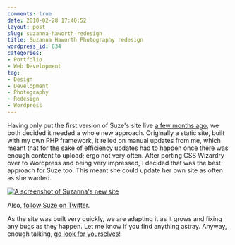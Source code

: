 ```yaml
---
comments: true
date: 2010-02-28 17:40:52
layout: post
slug: suzanna-haworth-redesign
title: Suzanna Haworth Photography redesign
wordpress_id: 834
categories:
- Portfolio
- Web Development
tag:
- Design
- Development
- Photography
- Redesign
- Wordpress
---
```


Having only put the first version of Suze's site live [a few months ago](http://csswizardry.com/2009/12/suzanna-haworth-photography/), we both decided it needed a whole new approach. Originally a static site, built with my own PHP framework, it relied on manual updates from me, which meant that for the sake of efficiency updates had to happen once there was enough content to upload; ergo not very often. After porting CSS Wizardry over to Wordpress and being very impressed, I decided that was the best approach for Suze too. This meant she could update her own site as often as she wanted.





[![A screenshot of Suzanna's new site](http://csswizardry.com/wp-content/uploads/2010/02/suze-site.jpg)](http://suzannahaworth.com/)





Also, [follow Suze on Twitter](http://twitter.com/suzehaworth).




As the site was built very quickly, we are adapting it as it grows and fixing any bugs as they happen. Let me know if you find anything astray. Anyway, enough talking, [go look for yourselves](http://suzannahaworth.com/)!
